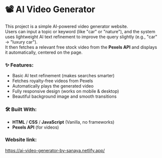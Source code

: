 # 📽️ AI Video Generator

This project is a simple AI-powered video generator website.  
Users can input a topic or keyword (like "car" or "nature"), and the system uses lightweight AI text refinement to improve the query slightly (e.g., "car" → "luxury car").  
It then fetches a relevant free stock video from the **Pexels API** and displays it automatically, centered on the page.

### ✨ Features:
- Basic AI text refinement (makes searches smarter)
- Fetches royalty-free videos from Pexels
- Automatically plays the generated video
- Fully responsive design (works on mobile & desktop)
- Beautiful background image and smooth transitions

### 🛠️ Built With:
- **HTML** / **CSS** / **JavaScript** (Vanilla, no frameworks)
- **Pexels API** (for videos)

### Website link: 
https://ai-video-generator-by-sanaya.netlify.app/
